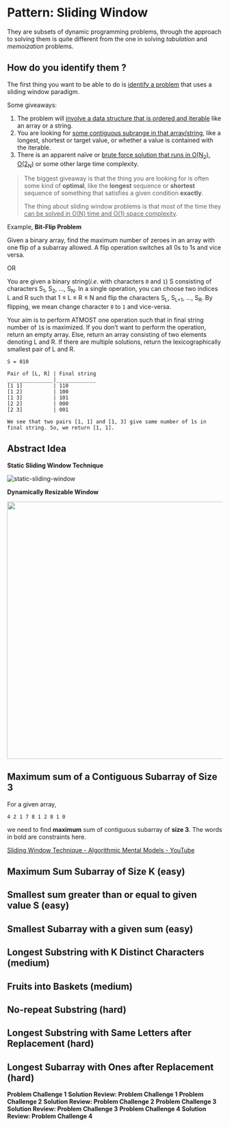 # Pattern: Sliding Window

They are subsets of dynamic programming problems, through the approach to solving them is quite different from the one in solving *tabulation* and *memoization* problems.

## How do you identify them ?

The first thing you want to be able to do is <u>identify a problem</u> that uses a sliding window paradigm.

Some giveaways:

1. The problem will <u>involve a data structure that is ordered and iterable</u> like an array or a string. 
2. You are looking for <u>some contiguous subrange in that array/string</u>, like a longest, shortest or target value, or whether a value is contained with the iterable.
3. There is an apparent naïve or <u>brute force solution that runs in O(N<sub>2</sub>), O(2<sub>N</sub>)</u> or some other large time complexity.

> The biggest giveaway is that the thing you are looking for is often some kind of **optimal**, like the **longest** sequence or **shortest** sequence of something that satisfies a given condition **exactly**.
>
> The thing about sliding window problems is that most of the time they <u>can be solved in O(N) time and O(1) space complexity</u>.

Example, **Bit-Flip Problem**

Given a binary array, find the maximum number of zeroes in an array with one flip of a subarray allowed. A flip operation switches all 0s to 1s and vice versa.

OR

You are given a binary string(*i.e.* with characters `0` and `1`) S consisting of characters S<sub>1</sub>, S<sub>2</sub>, …, S<sub>N</sub>. In a single operation, you can choose two indices L and R such that 1 ≤ L ≤ R ≤ N and flip the characters S<sub>L</sub>, S<sub>L+1</sub>, …, S<sub>R</sub>. By flipping, we mean change character `0` to `1` and vice-versa.

Your aim is to perform ATMOST one operation such that in final string number of `1`s is maximized. If you don’t want to perform the operation, return an empty array. Else, return an array consisting of two elements denoting L and R. If there are multiple solutions, return the lexicographically smallest pair of L and R.

```
S = 010

Pair of [L, R] | Final string
_______________|_____________
[1 1]          | 110
[1 2]          | 100
[1 3]          | 101
[2 2]          | 000
[2 3]          | 001

We see that two pairs [1, 1] and [1, 3] give same number of 1s in final string. So, we return [1, 1].
```

## Abstract Idea

**Static Sliding Window Technique**

![static-sliding-window](https://raw.githubusercontent.com/aditya109/Grokking-The-Coding-Interview/main/sliding-window/assets/sliding-window-abstract-idea.svg?token=AFH4RO6MIJIZE37AMIVNTCC77VWSA)

**Dynamically Resizable Window**

<img src= "https://raw.githubusercontent.com/aditya109/Grokking-The-Coding-Interview/main/sliding-window/assets/dynamic-sliding-window.svg?token=AFH4RO35KIN43S3POVT4AZ277V7M2" height="600"/>

## Maximum sum of a Contiguous Subarray of Size 3

For a given array,

```
4 2 1 7 8 1 2 8 1 0
```

we need to find **maximum** sum of contiguous subarray of **size 3**. The words in bold are constraints here.

[Sliding Window Technique - Algorithmic Mental Models - YouTube](https://www.youtube.com/watch?v=MK-NZ4hN7rs&ab_channel=TheSimpleEngineer)



















## Maximum Sum Subarray of Size K (easy)

## Smallest sum greater than or equal to given value S (easy)

## Smallest Subarray with a given sum (easy)

## Longest Substring with K Distinct Characters (medium)

## Fruits into Baskets (medium)

## No-repeat Substring (hard)

## Longest Substring with Same Letters after Replacement (hard)

## Longest Subarray with Ones after Replacement (hard)

**Problem Challenge 1**
**Solution Review: Problem Challenge 1**
**Problem Challenge 2**
**Solution Review: Problem Challenge 2**
**Problem Challenge 3**
**Solution Review: Problem Challenge 3**
**Problem Challenge 4**
**Solution Review: Problem Challenge 4**
